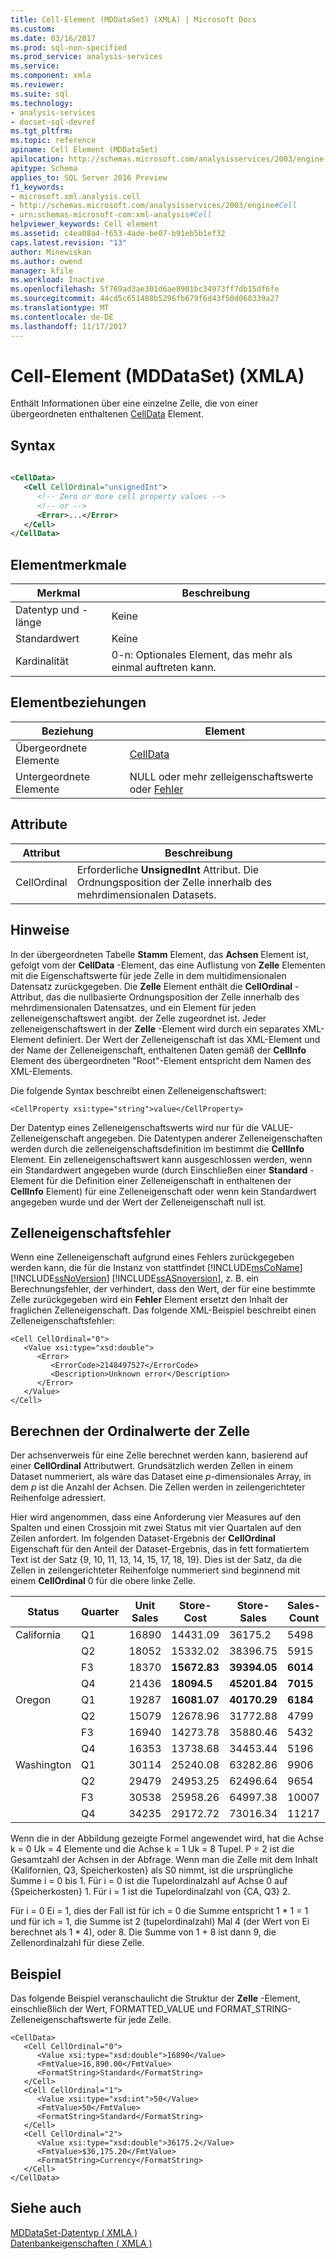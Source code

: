 ```yaml
---
title: Cell-Element (MDDataSet) (XMLA) | Microsoft Docs
ms.custom: 
ms.date: 03/16/2017
ms.prod: sql-non-specified
ms.prod_service: analysis-services
ms.service: 
ms.component: xmla
ms.reviewer: 
ms.suite: sql
ms.technology:
- analysis-services
- docset-sql-devref
ms.tgt_pltfrm: 
ms.topic: reference
apiname: Cell Element (MDDataSet)
apilocation: http://schemas.microsoft.com/analysisservices/2003/engine
apitype: Schema
applies_to: SQL Server 2016 Preview
f1_keywords:
- microsoft.xml.analysis.cell
- http://schemas.microsoft.com/analysisservices/2003/engine#Cell
- urn:schemas-microsoft-com:xml-analysis#Cell
helpviewer_keywords: Cell element
ms.assetid: c4ea08a4-f653-4ade-be07-b91eb5b1ef32
caps.latest.revision: "13"
author: Minewiskan
ms.author: owend
manager: kfile
ms.workload: Inactive
ms.openlocfilehash: 5f769ad3ae301d6ae8901bc34973ff7db15df6fe
ms.sourcegitcommit: 44cd5c651488b5296fb679f6d43f50d068339a27
ms.translationtype: MT
ms.contentlocale: de-DE
ms.lasthandoff: 11/17/2017
---
```

# <a name="cell-element-mddataset-xmla"></a>Cell-Element (MDDataSet) (XMLA)
  Enthält Informationen über eine einzelne Zelle, die von einer übergeordneten enthaltenen [CellData](../../../analysis-services/xmla/xml-elements-properties/celldata-element-xmla.md) Element.  
  
## <a name="syntax"></a>Syntax  
  
```xml  
  
<CellData>  
   <Cell CellOrdinal="unsignedInt">  
      <!-- Zero or more cell property values -->  
      <!-- or -->  
      <Error>...</Error>  
   </Cell>  
</CellData>  
```  
  
## <a name="element-characteristics"></a>Elementmerkmale  
  
|Merkmal|Beschreibung|  
|--------------------|-----------------|  
|Datentyp und -länge|Keine|  
|Standardwert|Keine|  
|Kardinalität|0-n: Optionales Element, das mehr als einmal auftreten kann.|  
  
## <a name="element-relationships"></a>Elementbeziehungen  
  
|Beziehung|Element|  
|------------------|-------------|  
|Übergeordnete Elemente|[CellData](../../../analysis-services/xmla/xml-elements-properties/celldata-element-xmla.md)|  
|Untergeordnete Elemente|NULL oder mehr zelleigenschaftswerte oder [Fehler](../../../analysis-services/xmla/xml-elements-properties/error-element-xmla.md)|  
  
## <a name="attributes"></a>Attribute  
  
|Attribut|Beschreibung|  
|---------------|-----------------|  
|CellOrdinal|Erforderliche **UnsignedInt** Attribut. Die Ordnungsposition der Zelle innerhalb des mehrdimensionalen Datasets.|  
  
## <a name="remarks"></a>Hinweise  
 In der übergeordneten Tabelle **Stamm** Element, das **Achsen** Element ist, gefolgt vom der **CellData** -Element, das eine Auflistung von **Zelle** Elementen mit die Eigenschaftswerte für jede Zelle in dem multidimensionalen Datensatz zurückgegeben. Die **Zelle** Element enthält die **CellOrdinal** -Attribut, das die nullbasierte Ordnungsposition der Zelle innerhalb des mehrdimensionalen Datensatzes, und ein Element für jeden zelleneigenschaftswert angibt. der Zelle zugeordnet ist. Jeder zelleneigenschaftswert in der **Zelle** -Element wird durch ein separates XML-Element definiert. Der Wert der Zelleneigenschaft ist das XML-Element und der Name der Zelleneigenschaft, enthaltenen Daten gemäß der **CellInfo** Element des übergeordneten "Root"-Element entspricht dem Namen des XML-Elements.  
  
 Die folgende Syntax beschreibt einen Zelleneigenschaftswert:  
  
```  
<CellProperty xsi:type="string">value</CellProperty>  
```  
  
 Der Datentyp eines Zelleneigenschaftswerts wird nur für die VALUE-Zelleneigenschaft angegeben. Die Datentypen anderer Zelleneigenschaften werden durch die zelleneigenschaftsdefinition im bestimmt die **CellInfo** Element. Ein zelleneigenschaftswert kann ausgeschlossen werden, wenn ein Standardwert angegeben wurde (durch Einschließen einer **Standard** -Element für die Definition einer Zelleneigenschaft in enthaltenen der **CellInfo** Element) für eine Zelleneigenschaft oder wenn kein Standardwert angegeben wurde und der Wert der Zelleneigenschaft null ist.  
  
## <a name="cell-property-errors"></a>Zelleneigenschaftsfehler  
 Wenn eine Zelleneigenschaft aufgrund eines Fehlers zurückgegeben werden kann, die für die Instanz von stattfindet [!INCLUDE[msCoName](../../../includes/msconame-md.md)] [!INCLUDE[ssNoVersion](../../../includes/ssnoversion-md.md)] [!INCLUDE[ssASnoversion](../../../includes/ssasnoversion-md.md)], z. B. ein Berechnungsfehler, der verhindert, dass den Wert, der für eine bestimmte Zelle zurückgegeben wird ein **Fehler** Element ersetzt den Inhalt der fraglichen Zelleneigenschaft. Das folgende XML-Beispiel beschreibt einen Zelleneigenschaftsfehler:  
  
```  
<Cell CellOrdinal="0">  
   <Value xsi:type="xsd:double">  
      <Error>  
         <ErrorCode>2148497527</ErrorCode>  
         <Description>Unknown error</Description>  
      </Error>  
   </Value>  
</Cell>  
```  
  
## <a name="calculating-cell-ordinal-values"></a>Berechnen der Ordinalwerte der Zelle  
 Der achsenverweis für eine Zelle berechnet werden kann, basierend auf einer **CellOrdinal** Attributwert. Grundsätzlich werden Zellen in einem Dataset nummeriert, als wäre das Dataset eine *p*-dimensionales Array, in dem *p* ist die Anzahl der Achsen. Die Zellen werden in zeilengerichteter Reihenfolge adressiert.  
  
 Hier wird angenommen, dass eine Anforderung vier Measures auf den Spalten und einen Crossjoin mit zwei Status mit vier Quartalen auf den Zeilen anfordert. Im folgenden Dataset-Ergebnis der **CellOrdinal** Eigenschaft für den Anteil der Dataset-Ergebnis, das in fett formatiertem Text ist der Satz {9, 10, 11, 13, 14, 15, 17, 18, 19}. Dies ist der Satz, da die Zellen in zeilengerichteter Reihenfolge nummeriert sind beginnend mit einem **CellOrdinal** 0 für die obere linke Zelle.  
  
|Status|Quarter|Unit Sales|Store-Cost|Store-Sales|Sales-Count|  
|-----------|-------------|----------------|----------------|-----------------|-----------------|  
|California|Q1|16890|14431.09|36175.2|5498|  
||Q2|18052|15332.02|38396.75|5915|  
||F3|18370|**15672.83**|**39394.05**|**6014**|  
||Q4|21436|**18094.5**|**45201.84**|**7015**|  
|Oregon|Q1|19287|**16081.07**|**40170.29**|**6184**|  
||Q2|15079|12678.96|31772.88|4799|  
||F3|16940|14273.78|35880.46|5432|  
||Q4|16353|13738.68|34453.44|5196|  
|Washington|Q1|30114|25240.08|63282.86|9906|  
||Q2|29479|24953.25|62496.64|9654|  
||F3|30538|25958.26|64997.38|10007|  
||Q4|34235|29172.72|73016.34|11217|  
  
 Wenn die in der Abbildung gezeigte Formel angewendet wird, hat die Achse k = 0 Uk = 4 Elemente und die Achse k = 1 Uk = 8 Tupel. P = 2 ist die Gesamtzahl der Achsen in der Abfrage. Wenn man die Zelle mit dem Inhalt {Kalifornien, Q3, Speicherkosten} als S0 nimmt, ist die ursprüngliche Summe i = 0 bis 1. Für i = 0 ist die Tupelordinalzahl auf Achse 0 auf {Speicherkosten} 1. Für i = 1 ist die Tupelordinalzahl von {CA, Q3} 2.  
  
 Für i = 0 Ei = 1, dies der Fall ist für ich = 0 die Summe entspricht 1 * 1 = 1 und für ich = 1, die Summe ist 2 (tupelordinalzahl) Mal 4 (der Wert von Ei berechnet als 1 \* 4), oder 8. Die Summe von 1 + 8 ist dann 9, die Zellenordinalzahl für diese Zelle.  
  
## <a name="example"></a>Beispiel  
 Das folgende Beispiel veranschaulicht die Struktur der **Zelle** -Element, einschließlich der Wert, FORMATTED_VALUE und FORMAT_STRING-Zelleneigenschaftswerte für jede Zelle.  
  
```  
<CellData>  
   <Cell CellOrdinal="0">  
      <Value xsi:type="xsd:double">16890</Value>  
      <FmtValue>16,890.00</FmtValue>  
      <FormatString>Standard</FormatString>  
   </Cell>  
   <Cell CellOrdinal="1">  
      <Value xsi:type="xsd:int">50</Value>  
      <FmtValue>50</FmtValue>  
      <FormatString>Standard</FormatString>  
   </Cell>  
   <Cell CellOrdinal="2">  
      <Value xsi:type="xsd:double">36175.2</Value>  
      <FmtValue>$36,175.20</FmtValue>  
      <FormatString>Currency</FormatString>  
   </Cell>  
</CellData>  
```  
  
## <a name="see-also"></a>Siehe auch  
 [MDDataSet-Datentyp &#40; XMLA &#41;](../../../analysis-services/xmla/xml-data-types/mddataset-data-type-xmla.md)   
 [Datenbankeigenschaften &#40; XMLA &#41;](../../../analysis-services/xmla/xml-elements-properties/xml-elements-properties.md)  
  
  
